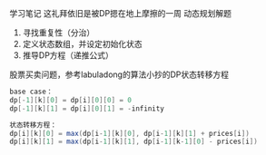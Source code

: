 学习笔记
这礼拜依旧是被DP摁在地上摩擦的一周
动态规划解题
1. 寻找重复性（分治）
2. 定义状态数组，并设定初始化状态
3. 推导DP方程（递推公式）

股票买卖问题，参考labuladong的算法小抄的DP状态转移方程
``` java
base case：
dp[-1][k][0] = dp[i][0][0] = 0
dp[-1][k][1] = dp[i][0][1] = -infinity

状态转移方程：
dp[i][k][0] = max(dp[i-1][k][0], dp[i-1][k][1] + prices[i])
dp[i][k][1] = max(dp[i-1][k][1], dp[i-1][k-1][0] - prices[i])
```
